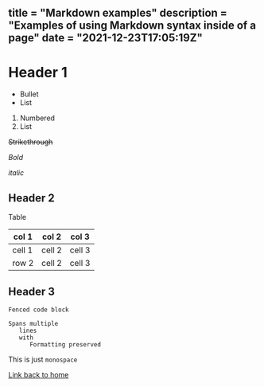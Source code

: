 title = "Markdown examples"
description = "Examples of using Markdown syntax inside of a page"
date = "2021-12-23T17:05:19Z"
---

# Header 1

- Bullet
- List

1. Numbered
1. List

~~Strikethrough~~

*Bold*

_italic_

## Header 2

Table

|col 1| col 2 | col 3 |
| --- | --- | --- |
| cell 1 | cell 2 |cell 3|
| row 2 | cell 2 |cell 3| 

## Header 3

```
Fenced code block

Spans multiple
   lines
   with
      Formatting preserved
```

This is just `monospace`

[Link back to home](/index)